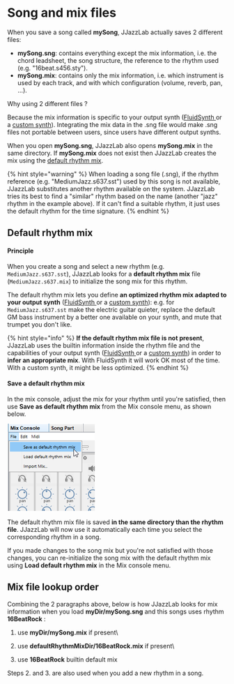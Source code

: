 # Song and mix files

When you save a song called **mySong**, JJazzLab actually saves 2 different files:

* **mySong.sng**: contains everything except the mix information, i.e. the chord leadsheet, the song structure, the reference to the rhythm used (e.g. "16beat.s456.sty").
* **mySong.mix**: contains only the mix information, i.e. which instrument is used by each track, and with which configuration (volume, reverb, pan, ...).

Why using 2 different files ?

Because the mix information is specific to your output synth ([FluidSynth ](../sounds/using-fluidsynth.md)or a [custom synth](../sounds/other-synths.md)). Integrating the mix data in the .sng file would make .sng files not portable between users, since users have different output synths.

When you open **mySong.sng**, JJazzLab also opens **mySong.mix** in the same directory. If **mySong.mix** does not exist then JJazzLab creates the mix using the [default rhythm mix](song-and-mix-files.md#default-rhythm-mix).

{% hint style="warning" %}
When loading a song file (.sng),  if the rhythm reference (e.g. "MediumJazz.s637.sst") used by this song is not available, JJazzLab substitutes another rhythm available on the system. JJazzLab tries its best to find a "similar" rhythm based on the name (another "jazz" rhythm in the example above). If it can't find a suitable rhythm, it just uses the default rhythm for the time signature.
{% endhint %}

## Default rhythm mix

#### Principle

When you create a song and select a new rhythm (e.g. `MediumJazz.s637.sst`), JJazzLab looks for a **default rhythm mix** file (`MediumJazz.s637.mix`) to initialize the song mix for this rhythm.&#x20;

The default rhythm mix lets you define **an optimized rhythm mix adapted to your output synth** ([FluidSynth ](../sounds/using-fluidsynth.md)or a [custom synth](../sounds/other-synths.md)): e.g. for `MediumJazz.s637.sst` make the electric guitar quieter, replace the default GM bass instrument by a better one available on your synth, and mute that trumpet you don't like.

{% hint style="info" %}
**If the default rhythm mix file is not present**, JJazzLab uses the builtin information inside the rhythm file and the capabilities of your output synth ([FluidSynth ](../sounds/using-fluidsynth.md)or a [custom synth](../sounds/other-synths.md)) in order to **infer an appropriate mix**. With FluidSynth it will work OK most of the time. With a custom synth, it might be less optimized.
{% endhint %}

#### Save a default rhythm mix

In the mix console, adjust the mix for your rhythm until you're satisfied, then use **Save as default rhythm mix** from the Mix console menu, as shown below.

![](../.gitbook/assets/saverhythmmix.png)

The default rhythm mix file is saved **in the same directory than the rhythm file**. JJazzLab will now use it automatically each time you select the corresponding rhythm in a song.

If you made changes to the song mix but you're not satisfied with those changes, you can re-initialize the song mix with the default rhythm mix using **Load default rhythm mix** in the Mix console menu.

## Mix file lookup order

Combining the 2 paragraphs above, below is how JJazzLab looks for mix information when you load **myDir/mySong.sng** and this songs uses rhythm **16BeatRock** :

1. use **myDir/mySong.mix** if present\

2. use **defaultRhythmMixDir/16BeatRock.mix** if present\

3. use **16BeatRock** builtin default mix

Steps 2. and 3. are also used when you add a new rhythm in a song.
